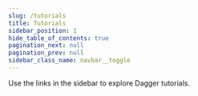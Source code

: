 ```yaml
---
slug: /tutorials
title: Tutorials
sidebar_position: 1
hide_table_of_contents: true
pagination_next: null
pagination_prev: null
sidebar_class_name: navbar__toggle
---
```


Use the links in the sidebar to explore Dagger tutorials.
